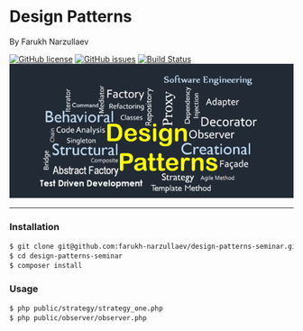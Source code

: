 # Design Patterns

By Farukh Narzullaev

[![GitHub license](https://img.shields.io/github/license/farukh-narzullaev/design-patterns-seminar?style=flat-square)](https://github.com/farukh-narzullaev/design-patterns-seminar)
[![GitHub issues](https://img.shields.io/github/issues/farukh-narzullaev/design-patterns-seminar?style=flat-square)](https://github.com/farukh-narzullaev/design-patterns-seminar/issues)
[![Build Status](https://www.travis-ci.com/farukh-narzullaev/design-patterns-seminar.svg?branch=master)](https://www.travis-ci.com/farukh-narzullaev/design-patterns-seminar)
![DP](images/logo.png)

---

### Installation

```bash
$ git clone git@github.com:farukh-narzullaev/design-patterns-seminar.git
$ cd design-patterns-seminar
$ composer install
```

### Usage
```bash
$ php public/strategy/strategy_one.php
$ php public/observer/observer.php
```